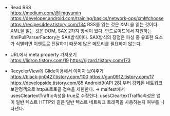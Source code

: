* Read RSS<br>
https://medium.com/@limgyumin
https://developer.android.com/training/basics/network-ops/xml#choose
https://recipes4dev.tistory.com/134
RSS를 읽는 것은 XML을 읽는 것이다.<br>
XML을 읽는 것은 DOM, SAX 2가지 방식이 있다. 안드로이드에서 지원하는 XmlPullParserFactory는 SAX방식이다.
SAX방식의 장점은 파싱 중 유효한 요소가 식별되면 이벤트로 전달하기 때문에 많은 메모리를 필요하지 않는다.

* URL에서 meta property 가져오기<br>
https://lidron.tistory.com/19
https://jizard.tistory.com/173

* RecyclerView에 Glide이용해서 이미지 보여주기<br>
https://black-jin0427.tistory.com/100
https://gun0912.tistory.com/17
https://developside.tistory.com/85
Android9(API 28) 부터 강화된 네트워크 보안정책으로 http프로토콜 접속을 제한한다.
→ maifest에서 usesCleartextTraffic속성을 true로 수정한다. usesCleartextTraffic속성은 앱이 일반 텍스트 HTTP와 같은 일반 텍스트 네트워크 트래픽을 사용하는지 여부를 나타낸다. 
